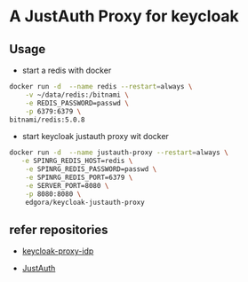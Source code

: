 # A JustAuth Proxy for keycloak

## Usage

* start a redis with docker

```bash
docker run -d  --name redis --restart=always \
    -v ~/data/redis:/bitnami \
    -e REDIS_PASSWORD=passwd \
    -p 6379:6379 \
bitnami/redis:5.0.8
```

* start keycloak justauth proxy wit docker

```bash
docker run -d  --name justauth-proxy --restart=always \
   -e SPINRG_REDIS_HOST=redis \
    -e SPINRG_REDIS_PASSWORD=passwd \
    -e SPINRG_REDIS_PORT=6379 \
    -e SERVER_PORT=8080 \
    -p 8080:8080 \
    edgora/keycloak-justauth-proxy
```

## refer repositories

* [keycloak-proxy-idp](https://github.com/EdgoraCN/keycloak-proxy-idp)

* [JustAuth](https://gitee.com/yadong.zhang/JustAuth)
